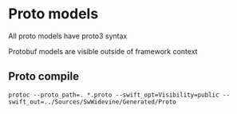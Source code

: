 #  Proto models

All proto models have proto3 syntax

Protobuf models are visible outside of framework context

## Proto compile

```
protoc --proto_path=. *.proto --swift_opt=Visibility=public --swift_out=../Sources/SwWidevine/Generated/Proto
```
